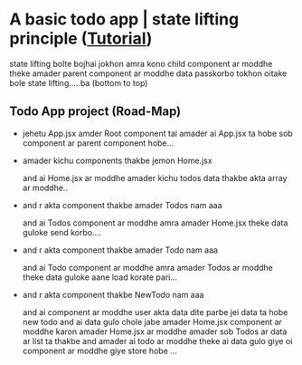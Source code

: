 # A basic todo app | state lifting principle ([Tutorial](https://www.youtube.com/watch?v=h7yq5lfDZc8&list=PLgH5QX0i9K3rGtitufynBKMy5gAFpa1y8&index=35))


state lifting bolte bojhai jokhon amra kono child component ar moddhe theke amader parent component ar moddhe data passkorbo tokhon oitake bole state lifting.....ba (bottom to top)

## Todo App project (Road-Map)

* jehetu App.jsx amder Root component tai amader ai App.jsx ta hobe sob component ar parent component hobe...

* amader kichu components thakbe jemon Home.jsx

  and ai Home.jsx ar moddhe amader kichu todos data thakbe akta array ar moddhe.. 

* and r akta component thakbe amader Todos nam  aaa
 
  and ai Todos component ar moddhe amra amader Home.jsx theke data guloke send korbo....

* and r akta component thakbe amader Todo nam aaa  

  and ai Todo component ar moddhe amra amader Todos ar moddhe theke data guloke aane load korate pari...  

* and r akta component thakbe NewTodo nam aaa

  and ai component ar moddhe user akta data dite parbe jei data ta hobe new todo and ai data gulo chole jabe amader Home.jsx component ar moddhe karon amader Home.jsx ar moddhe amader sob Todos ar data ar list ta thakbe and amader ai todo ar moddhe theke ai data gulo giye oi component ar moddhe giye store hobe ...



